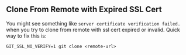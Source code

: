 ## Clone From Remote with Expired SSL Cert

You might see something like `server certificate verification failed.` when you try to clone from remote with ssl cert
expired or invalid. Quick way to fix this is:

```shell
GIT_SSL_NO_VERIFY=1 git clone <remote-url>
```
